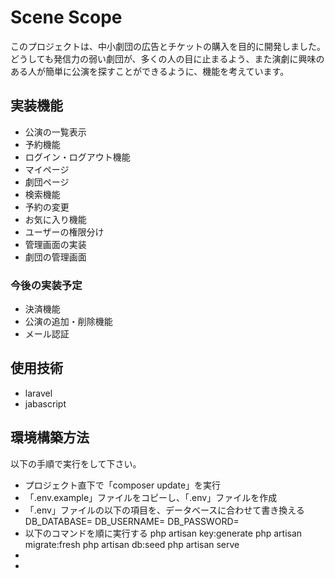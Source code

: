 # Scene Scope

このプロジェクトは、中小劇団の広告とチケットの購入を目的に開発しました。
どうしても発信力の弱い劇団が、多くの人の目に止まるよう、また演劇に興味のある人が簡単に公演を探すことができるように、機能を考えています。

## 実装機能

-   公演の一覧表示
-   予約機能
-   ログイン・ログアウト機能
-   マイページ
-   劇団ページ
-   検索機能
-   予約の変更
-   お気に入り機能
-   ユーザーの権限分け
-   管理画面の実装
-   劇団の管理画面

### 今後の実装予定

-   決済機能
-   公演の追加・削除機能
-   メール認証

## 使用技術

-   laravel
-   jabascript

## 環境構築方法

以下の手順で実行をして下さい。

-   プロジェクト直下で「composer update」を実行
-   「.env.example」ファイルをコピーし、「.env」ファイルを作成
-   「.env」ファイルの以下の項目を、データベースに合わせて書き換える
    DB_DATABASE=
    DB_USERNAME=
    DB_PASSWORD=
-   以下のコマンドを順に実行する
    php artisan key:generate
    php artisan migrate:fresh
    php artisan db:seed
    php artisan serve
-
-
